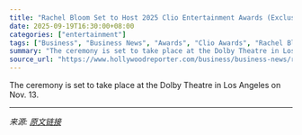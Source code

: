 ```yaml
---
title: "Rachel Bloom Set to Host 2025 Clio Entertainment Awards (Exclusive)"
date: 2025-09-19T16:30:00+08:00
categories: ["entertainment"]
tags: ["Business", "Business News", "Awards", "Clio Awards", "Rachel Bloom"]
summary: "The ceremony is set to take place at the Dolby Theatre in Los Angeles on Nov. 13."
source_url: "https://www.hollywoodreporter.com/business/business-news/rachel-bloom-host-2025-clio-entertainment-awards-1236375410/"
---
```


The ceremony is set to take place at the Dolby Theatre in Los Angeles on Nov. 13.

---

*来源: [原文链接](https://www.hollywoodreporter.com/business/business-news/rachel-bloom-host-2025-clio-entertainment-awards-1236375410/)*
